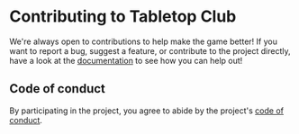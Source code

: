 # Contributing to Tabletop Club

We're always open to contributions to help make the game better! If you want to
report a bug, suggest a feature, or contribute to the project directly, have a
look at the
[documentation](https://tabletop-club.readthedocs.io/en/stable/general/contributing/ways_to_contribute.html)
to see how you can help out!

## Code of conduct

By participating in the project, you agree to abide by the project's
[code of conduct](CODE_OF_CONDUCT.md).

